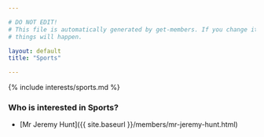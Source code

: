 ```yaml
---

# DO NOT EDIT!
# This file is automatically generated by get-members. If you change it, bad
# things will happen.

layout: default
title: "Sports"

---
```


{% include interests/sports.md %}

### Who is interested in Sports?


* [Mr Jeremy Hunt]({{ site.baseurl }}/members/mr-jeremy-hunt.html)
